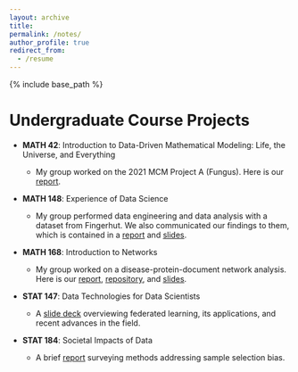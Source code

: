```yaml
---
layout: archive
title:
permalink: /notes/
author_profile: true
redirect_from:
  - /resume
---
```


{% include base_path %}

# Undergraduate Course Projects

* **MATH 42**: Introduction to Data-Driven Mathematical Modeling: Life, the Universe, and Everything

  - My group worked on the 2021 MCM Project A (Fungus). Here is our [report](https://github.com/ethanjyoung/ethanjyoung.github.io/files/9989451/math_42_project.pdf).

* **MATH 148**: Experience of Data Science

  - My group performed data engineering and data analysis with a dataset from Fingerhut. We also communicated our findings to them, which is contained in a <a href="https://github.com/ethanjyoung/ethanjyoung.github.io/raw/master/files/math_148_report.pdf" download>report</a> and <a href="https://github.com/ethanjyoung/ethanjyoung.github.io/raw/master/files/math_148_slides.pdf" download>slides</a>.

* **MATH 168**: Introduction to Networks

  - My group worked on a disease-protein-document network analysis. Here is our [report](https://github.com/ethanjyoung/ethanjyoung.github.io/files/9989458/math_168_project.pdf), [repository](https://github.com/irsyadadam/Analysis-of-CVD-subtypes-using-Random-Projections-Clustering), and <a href="https://github.com/ethanjyoung/ethanjyoung.github.io/raw/master/files/math_168_slides.pdf" download>slides</a>.

* **STAT 147**: Data Technologies for Data Scientists

  - A [slide deck](https://github.com/ethanjyoung/ethanjyoung.github.io/raw/master/files/fedlearn.pdf) overviewing federated learning, its applications, and recent advances in the field.

* **STAT 184**: Societal Impacts of Data

  - A brief [report](https://github.com/ethanjyoung/ethanjyoung.github.io/files/9989459/stats_184_project.pdf) surveying methods addressing sample selection bias.


